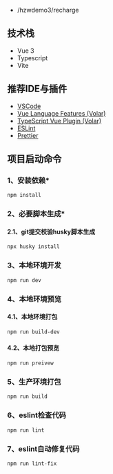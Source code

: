 - /hzwdemo3/recharge

## 技术栈 
- Vue 3
- Typescript
- Vite 

## 推荐IDE与插件

- [VSCode](https://code.visualstudio.com/)
- [Vue Language Features (Volar)](https://marketplace.visualstudio.com/items?itemName=vue.volar)
- [TypeScript Vue Plugin (Volar)](https://marketplace.visualstudio.com/items?itemName=Vue.vscode-typescript-vue-plugin)
- [ESLint](https://marketplace.visualstudio.com/items?itemName=dbaeumer.vscode-eslint)
- [Prettier](https://marketplace.visualstudio.com/items?itemName=esbenp.prettier-vscode)

## 项目启动命令
### 1、安装依赖*
```
npm install
```
### 2、必要脚本生成*
#### 2.1、git提交校验husky脚本生成
```
npx husky install
```
### 3、本地环境开发
```
npm run dev
```
### 4、本地环境预览
#### 4.1、本地环境打包
```
npm run build-dev
```
#### 4.2、本地打包预览
```
npm run preivew
```
### 5、生产环境打包
```
npm run build
```
### 6、eslint检查代码
```
npm run lint
```
### 7、eslint自动修复代码
```
npm run lint-fix
```